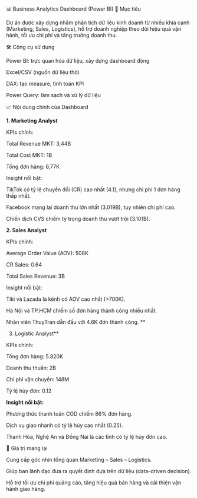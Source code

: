 📊 Business Analytics Dashboard (Power BI)
📌 Mục tiêu

Dự án được xây dựng nhằm phân tích dữ liệu kinh doanh từ nhiều khía cạnh (Marketing, Sales, Logistics), hỗ trợ doanh nghiệp theo dõi hiệu quả vận hành, tối ưu chi phí và tăng trưởng doanh thu.

🛠 Công cụ sử dụng

Power BI: trực quan hóa dữ liệu, xây dựng dashboard động

Excel/CSV (nguồn dữ liệu thô)

DAX: tạo measure, tính toán KPI

Power Query: làm sạch và xử lý dữ liệu

📈 Nội dung chính của Dashboard

**1. Marketing Analyst**

KPIs chính:

Total Revenue MKT: 3,44B

Total Cost MKT: 1B

Tổng đơn hàng: 6,77K

Insight nổi bật:

TikTok có tỷ lệ chuyển đổi (CR) cao nhất (4.1), nhưng chi phí 1 đơn hàng thấp nhất.

Facebook mang lại doanh thu lớn nhất (3.019B), tuy nhiên chi phí cao.

Chiến dịch CVS chiếm tỷ trọng doanh thu vượt trội (3.101B).

**2. Sales Analyst**

KPIs chính:

Average Order Value (AOV): 508K

CR Sales: 0.64

Total Sales Revenue: 3B

Insight nổi bật:

Tiki và Lazada là kênh có AOV cao nhất (>700K).

Hà Nội và TP.HCM chiếm số đơn hàng thành công nhiều nhất.

Nhân viên ThuyTran dẫn đầu với 4.6K đơn thành công.
**

3. Logistic Analyst**

KPIs chính:

Tổng đơn hàng: 5.820K

Doanh thu thuần: 2B

Chi phí vận chuyển: 148M

Tỷ lệ hủy đơn: 0.12

**Insight nổi bật:**

Phương thức thanh toán COD chiếm 86% đơn hàng.

Dịch vụ giao nhanh có tỷ lệ hủy cao nhất (0.25).

Thanh Hóa, Nghệ An và Đồng Nai là các tỉnh có tỷ lệ hủy đơn cao.

🚀 Giá trị mang lại

Cung cấp góc nhìn tổng quan Marketing – Sales – Logistics.

Giúp ban lãnh đạo đưa ra quyết định dựa trên dữ liệu (data-driven decision).

Hỗ trợ tối ưu chi phí quảng cáo, tăng hiệu quả bán hàng và cải thiện vận hành giao hàng.
